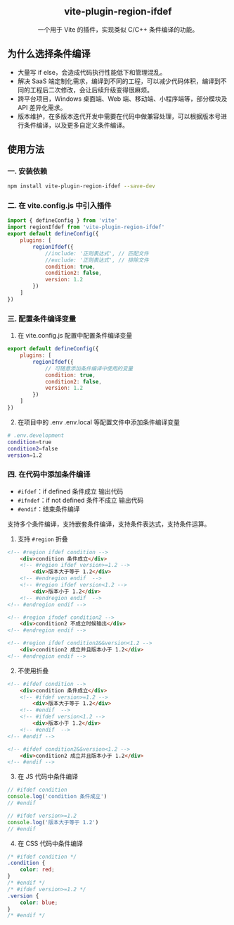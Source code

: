 <h2 align='center'>vite-plugin-region-ifdef</h2>

<p align="center">一个用于 Vite 的插件，实现类似 C/C++ 条件编译的功能。</p>

## 为什么选择条件编译

- 大量写 if else，会造成代码执行性能低下和管理混乱。
- 解决 SaaS 端定制化需求，编译到不同的工程，可以减少代码体积，编译到不同的工程后二次修改，会让后续升级变得很麻烦。
- 跨平台项目，Windows 桌面端、Web 端、移动端、小程序端等，部分模块及 API 差异化需求。
- 版本维护，在多版本迭代开发中需要在代码中做兼容处理，可以根据版本号进行条件编译，以及更多自定义条件编译。

## 使用方法

### 一. 安装依赖
```bash
npm install vite-plugin-region-ifdef --save-dev
```

### 二. 在 vite.config.js 中引入插件
```js
import { defineConfig } from 'vite'
import regionIfdef from 'vite-plugin-region-ifdef'
export default defineConfig({
    plugins: [
        regionIfdef({
            //include: '正则表达式', // 匹配文件
            //exclude: '正则表达式', // 排除文件
            condition: true,
            condition2: false,
            version: 1.2
        })
    ]
})
```

### 三. 配置条件编译变量

1. 在 vite.config.js 配置中配置条件编译变量
```js
export default defineConfig({
    plugins: [
        regionIfdef({
            // 可随意添加条件编译中使用的变量
            condition: true,
            condition2: false,
            version: 1.2
        })
    ]
})
```

2. 在项目中的 .env .env.local 等配置文件中添加条件编译变量
```bash
# .env.development
condition=true
condition2=false
version=1.2
```

### 四. 在代码中添加条件编译

- `#ifdef`：if defined 条件成立 输出代码
- `#ifndef`：if not defined 条件不成立 输出代码
- `#endif`：结束条件编译

支持多个条件编译，支持嵌套条件编译，支持条件表达式，支持条件运算。

1. 支持 `#region` 折叠
```html
<!-- #region ifdef condition -->
    <div>condition 条件成立</div>
    <!-- #region ifdef version>=1.2 -->
        <div>版本大于等于 1.2</div>
    <!-- #endregion endif  -->
    <!-- #region ifdef version<1.2 -->
        <div>版本小于 1.2</div>
    <!-- #endregion endif  -->
<!-- #endregion endif -->

<!-- #region ifndef condition2 -->
    <div>condition2 不成立时候输出</div>
<!-- #endregion endif -->

<!-- #region ifdef condition2&&version<1.2 -->
    <div>condition2 成立并且版本小于 1.2</div>
<!-- #endregion endif -->
```

2. 不使用折叠
```html
<!-- #ifdef condition -->
    <div>condition 条件成立</div>
    <!-- #ifdef version>=1.2 -->
        <div>版本大于等于 1.2</div>
    <!-- #endif  -->
    <!-- #ifdef version<1.2 -->
        <div>版本小于 1.2</div>
    <!-- #endif  -->
<!-- #endif -->

<!-- #ifdef condition2&&version<1.2 -->
    <div>condition2 成立并且版本小于 1.2</div>
<!-- #endif -->
```

3. 在 JS 代码中条件编译
```js
// #ifdef condition
console.log('condition 条件成立')
// #endif

// #ifdef version>=1.2
console.log('版本大于等于 1.2')
// #endif
```

4. 在 CSS 代码中条件编译
```css
/* #ifdef condition */
.condition {
    color: red;
}
/* #endif */
/* #ifdef version>=1.2 */
.version {
    color: blue;
}
/* #endif */
```



